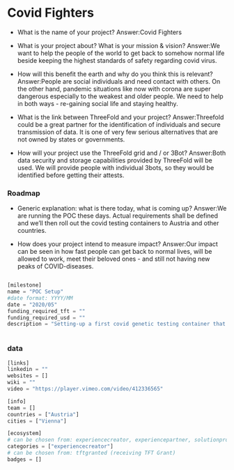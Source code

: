 # Covid Fighters

- What is the name of your project?
Answer:Covid Fighters

- What is your project about? What is your mission & vision?
Answer:We want to help the people of the world to get back to somehow normal life beside keeping the highest standards of safety regarding covid virus.

- How will this benefit the earth and why do you think this is relevant? 
Answer:People are social individuals and need contact with others. On the other hand, pandemic situations like now with corona are super dangerous especially to the weakest and older people. We need to help in both ways - re-gaining social life and staying healthy.

- What is the link between ThreeFold and your project? 
Answer:Threefold could be a great partner for the identification of individuals and secure transmission of data. It is one of very few serious alternatives that are not owned by states or governments.

- How will your project use the ThreeFold grid and / or 3Bot?
Answer:Both data security and storage capabilities provided by ThreeFold will be used. We will provide people with individual 3bots, so they would be identified before getting their attests.



### Roadmap

- Generic explanation: what is there today, what is coming up?
Answer:We are running the POC these days. Actual requirements shall be defined and we’ll then roll out the covid testing containers to Austria and other countries.

- How does your project intend to measure impact?
Answer:Our impact can be seen in how fast people can get back to normal lives, will be allowed to work, meet their beloved ones - and still not having new peaks of COVID-diseases.


```python

[milestone]
name = "POC Setup"
#date format: YYYY/MM 
date = "2020/05"
funding_required_tft = ""
funding_required_usd = ""
description = "Setting-up a first covid genetic testing container that leads to immediate results while keeping the highest level of accuracy."
    
```

### data

```python
[links]
linkedin = ""
websites = []
wiki = ""
video = "https://player.vimeo.com/video/412336565"

[info]
team = []
countries = ["Austria"]
cities = ["Vienna"]

[ecosystem]
# can be chosen from: experiencecreator, experiencepartner, solutionprovider, farmer, systemintegrator
categories = ["experiencecreator"]
# can be chosen from: tftgranted (receiving TFT Grant)
badges = []

```

